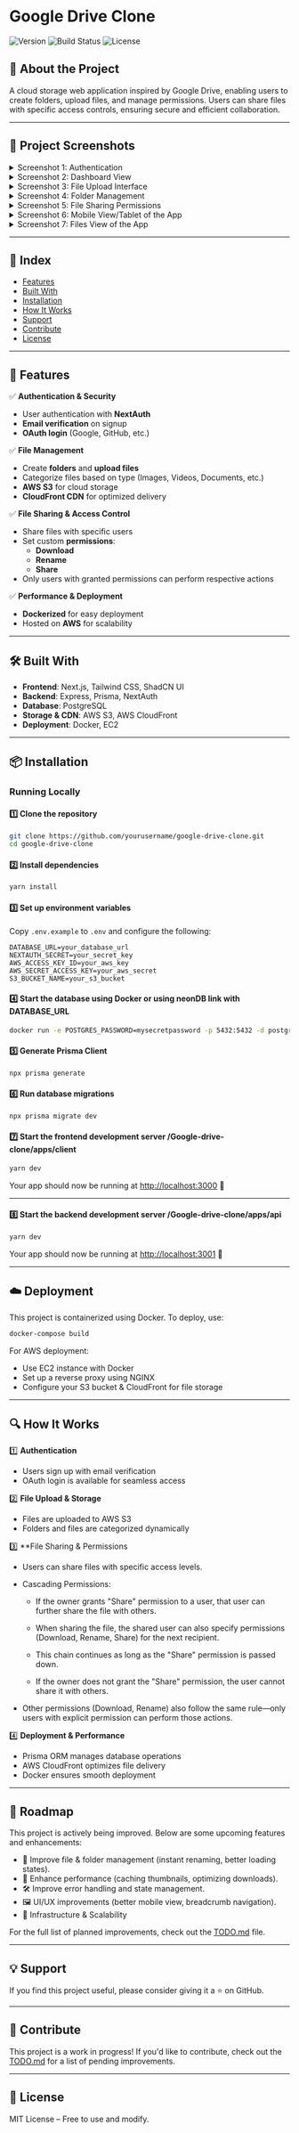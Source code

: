 # Google Drive Clone

![Version](https://img.shields.io/badge/version-1.0.0-blue)
![Build Status](https://img.shields.io/badge/build-passing-brightgreen)
![License](https://img.shields.io/badge/license-MIT-lightgrey)

## 📌 About the Project

A cloud storage web application inspired by Google Drive, enabling users to create folders, upload files, and manage permissions. Users can share files with specific access controls, ensuring secure and efficient collaboration.

---

## 📸 Project Screenshots

<details>
  <summary>Screenshot 1: Authentication</summary>
  <img src="apps/client/public/assets/images/authentication.png" alt="Screenshot 1" />
</details>

<details>
  <summary>Screenshot 2: Dashboard View</summary>
  <img src="apps/client/public/assets/images/dashboard.png" alt="Screenshot 2" />
</details>

<details>
  <summary>Screenshot 3: File Upload Interface</summary>
  <img src="apps/client/public/assets/images/upload.png" alt="Screenshot 3" />
</details>

<details>
  <summary>Screenshot 4: Folder Management</summary>
  <img src="apps/client/public/assets/images/folder.png" alt="Screenshot 4" />
</details>

<details>
  <summary>Screenshot 5: File Sharing Permissions</summary>
  <img src="apps/client/public/assets/images/share.png" alt="Screenshot 5" />
</details>

<details>
  <summary>Screenshot 6: Mobile View/Tablet of the App</summary>
  <img src="apps/client/public/assets/images/mobile.png" alt="Screenshot 6" />
</details>

<details>
  <summary>Screenshot 7: Files View of the App</summary>
  <img src="apps/client/public/assets/images/filevideo.png" alt="Screenshot 7" />
</details>

---

## 📑 Index
- [Features](#-features)
- [Built With](#-built-with)
- [Installation](#-installation)
- [How It Works](#-how-it-works)
- [Support](#-support)
- [Contribute](#-contribute)
- [License](#-license)

---

## 🚀 Features

✅ **Authentication & Security**

- User authentication with **NextAuth**
- **Email verification** on signup
- **OAuth login** (Google, GitHub, etc.)

✅ **File Management**

- Create **folders** and **upload files**
- Categorize files based on type (Images, Videos, Documents, etc.)
- **AWS S3** for cloud storage
- **CloudFront CDN** for optimized delivery

✅ **File Sharing & Access Control**

- Share files with specific users
- Set custom **permissions**:
  - **Download**
  - **Rename**
  - **Share**
- Only users with granted permissions can perform respective actions

✅ **Performance & Deployment**

- **Dockerized** for easy deployment
- Hosted on **AWS** for scalability

---

## 🛠 Built With

- **Frontend**: Next.js, Tailwind CSS, ShadCN UI
- **Backend**: Express, Prisma, NextAuth
- **Database**: PostgreSQL
- **Storage & CDN**: AWS S3, AWS CloudFront
- **Deployment**: Docker, EC2

---

## 📦 Installation

### Running Locally

#### 1️⃣ Clone the repository

```sh
git clone https://github.com/yourusername/google-drive-clone.git
cd google-drive-clone
```

#### 2️⃣ Install dependencies

```sh
yarn install
```

#### 3️⃣ Set up environment variables

Copy `.env.example` to `.env` and configure the following:

```env
DATABASE_URL=your_database_url
NEXTAUTH_SECRET=your_secret_key
AWS_ACCESS_KEY_ID=your_aws_key
AWS_SECRET_ACCESS_KEY=your_aws_secret
S3_BUCKET_NAME=your_s3_bucket
```

#### 4️⃣ Start the database using Docker or using neonDB link with DATABASE_URL

```sh
docker run -e POSTGRES_PASSWORD=mysecretpassword -p 5432:5432 -d postgres
```

#### 5️⃣ Generate Prisma Client

```sh
npx prisma generate
```

#### 6️⃣ Run database migrations

```sh
npx prisma migrate dev
```

#### 7️⃣ Start the frontend development server /Google-drive-clone/apps/client

```sh
yarn dev
```

Your app should now be running at [http://localhost:3000](http://localhost:3000) 🚀

---

#### 8️⃣ Start the backend development server /Google-drive-clone/apps/api

```sh
yarn dev
```

Your app should now be running at [http://localhost:3001](http://localhost:3001) 🚀

---

## ☁️ Deployment

This project is containerized using Docker. To deploy, use:

```sh
docker-compose build
```

For AWS deployment:

- Use EC2 instance with Docker
- Set up a reverse proxy using NGINX
- Configure your S3 bucket & CloudFront for file storage

---

## 🔍 How It Works

1️⃣ **Authentication**

- Users sign up with email verification
- OAuth login is available for seamless access

2️⃣ **File Upload & Storage**

- Files are uploaded to AWS S3
- Folders and files are categorized dynamically

3️⃣ \*\*File Sharing & Permissions

- Users can share files with specific access levels.

- Cascading Permissions:

  - If the owner grants "Share" permission to a user, that user can further share the file with others.

  - When sharing the file, the shared user can also specify permissions (Download, Rename, Share) for the next recipient.

  - This chain continues as long as the "Share" permission is passed down.

  - If the owner does not grant the "Share" permission, the user cannot share it with others.

- Other permissions (Download, Rename) also follow the same rule—only users with explicit permission can perform those actions.

4️⃣ **Deployment & Performance**

- Prisma ORM manages database operations
- AWS CloudFront optimizes file delivery
- Docker ensures smooth deployment

---

## 📌 Roadmap

This project is actively being improved. Below are some upcoming features and enhancements:

- 📂 Improve file & folder management (instant renaming, better loading states).
- 🚀 Enhance performance (caching thumbnails, optimizing downloads).
- 🛠 Improve error handling and state management.
- 🖼 UI/UX improvements (better mobile view, breadcrumb navigation).
- 🔧 Infrastructure & Scalability

For the full list of planned improvements, check out the [TODO.md](./TODO.md) file.

---

## 💡 Support

If you find this project useful, please consider giving it a ⭐ on GitHub.

---

## 🤝 Contribute

This project is a work in progress! If you'd like to contribute, check out the [TODO.md](./TODO.md) for a list of pending improvements.

---

## 📝 License

MIT License – Free to use and modify.
